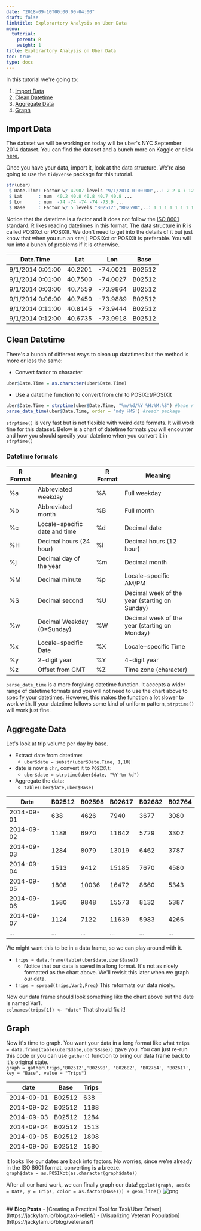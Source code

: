 ```yaml
---
date: "2018-09-10T00:00:00-04:00"
draft: false
linktitle: Explorartory Analysis on Uber Data
menu:
  tutorial:
    parent: R
    weight: 1
title: Explorartory Analysis on Uber Data
toc: true
type: docs
---
```


In this tutorial we're going to:

1. [Import Data](#import-data)
2. [Clean Datetime](#clean-datetime)
3. [Aggregate Data](#aggregate-data)
4. [Graph](#graph)


## Import Data

The dataset we will be working on today will be uber's NYC September 2014 dataset. You can find the dataset and a bunch more on Kaggle or click [here.](https://www.kaggle.com/fivethirtyeight/uber-pickups-in-new-york-city/data)

Once you have your data, import it, look at the data structure. We're also going to use the ```tidyverse``` package for this tutorial.
```r
str(uber)
 $ Date.Time: Factor w/ 42907 levels "9/1/2014 0:00:00",..: 2 2 4 7 12 13 16 17 33 34 ...
 $ Lat      : num  40.2 40.8 40.8 40.7 40.8 ...
 $ Lon      : num  -74 -74 -74 -74 -73.9 ...
 $ Base     : Factor w/ 5 levels "B02512","B02598",..: 1 1 1 1 1 1 1 1 1 1 ...
```
Notice that the datetime is a factor and it does not follow the [ISO 8601](https://en.wikipedia.org/wiki/ISO_8601) standard. R likes reading datetimes in this format. The data structure in R is called POSIXct or POSIXlt. We don't need to get into the details of it but just know that when you run an ```str()``` POSIXct or POSIXlt is preferable. You will run into a bunch of problems if it is otherwise.

|Date.Time        |Lat     |Lon      |Base   |
|-----------------|--------|---------|-------|
| 9/1/2014 0:01:00| 40.2201| -74.0021| B02512|
| 9/1/2014 0:01:00| 40.7500| -74.0027| B02512|
| 9/1/2014 0:03:00| 40.7559| -73.9864| B02512|
| 9/1/2014 0:06:00| 40.7450| -73.9889| B02512|
| 9/1/2014 0:11:00| 40.8145| -73.9444| B02512|
| 9/1/2014 0:12:00| 40.6735| -73.9918| B02512|

## Clean Datetime
There's a bunch of different ways to clean up datatimes but the method is more or less the same:

- Convert factor to character

```r
uber$Date.Time = as.character(uber$Date.Time)
```

- Use a datetime function to convert from chr to POSIXct/POSIXlt

```r
uber$Date.Time = strptime(uber$Date.Time, "%m/%d/%Y %H:%M:%S") #base r
parse_date_time(uber$Date.Time, order = 'mdy HMS') #readr package
```
```strptime()``` is very fast but is not flexible with weird date formats. It will work fine for this dataset. Below is a chart of datetime formats you will encounter and how you should specify your datetime when you convert it in ```strptime()```

### Datetime formats

|R Format| Meaning           |R Format|	Meaning    |
|--------|-------------------|--------|------------|
|%a      |Abbreviated weekday|%A      |Full weekday|
|%b	|Abbreviated month	|%B	|Full month|
|%c|	Locale-specific date and time|	%d|	Decimal date|
|%H|	Decimal hours (24 hour)|	%I|	Decimal hours (12 hour)|
|%j|	Decimal day of the year|	%m|	Decimal month|
|%M|	Decimal minute|	%p|	Locale-specific AM/PM|
|%S|	Decimal second|	%U|	Decimal week of the year (starting on Sunday)|
|%w|	Decimal Weekday (0=Sunday)|	%W|	Decimal week of the year (starting on Monday)|
|%x|	Locale-specific Date|	%X|	Locale-specific Time|
|%y|	2-digit year|	%Y|	4-digit year|
|%z|	Offset from GMT|	%Z|	Time zone (character)|

```parse_date_time``` is a more forgiving datetime function. It accepts a wider range of datetime formats and you will not need to use the chart above to specify your datetimes. However, this makes the function a lot slower to work with. If your datetime follows some kind of uniform pattern, ```strptime()``` will work just fine.

## Aggregate Data
Let's look at trip volume per day by base.

- Extract date from datetime:
  - ```uber$date = substr(uber$Date.Time, 1,10)```
- date is now a ```chr```, convert it to ```POSIXlt```:
  - ```uber$date = strptime(uber$date, "%Y-%m-%d")```
- Aggregate the data:
  - ```table(uber$date,uber$Base)```

|Date       |B02512|B02598|B02617|B02682|B02764|
|------------|-------|------|------|------|------| 
|  2014-09-01|    638|   4626 |  7940|   3677 |  3080
|  2014-09-02|   1188|   6970 | 11642 |  5729 |  3302
|  2014-09-03|   1284|   8079 | 13019  | 6462 |  3787
|  2014-09-04|   1513|   9412 | 15185   |7670 |  4580
|  2014-09-05|   1808|  10036 | 16472|   8660 |  5343
|  2014-09-06|   1580|   9848 | 15573|   8132 |  5387
|  2014-09-07|   1124|   7122  |11639|   5983 |  4266
|...|...|...|...|...|...|

We might want this to be in a data frame, so we can play around with it.

- ```trips = data.frame(table(uber$date,uber$Base))```
  - Notice that our data is saved in a long format. It's not as nicely formatted as the chart above. We'll revisit this later when we graph our data.
- ```trips = spread(trips,Var2,Freq)``` This reformats our data nicely.

Now our data frame should look something like the chart above but the date is named Var1. <br>
```colnames(trips[1]) <- "date"``` That should fix it!

## Graph
Now it's time to graph. You want your data in a long format like what ```trips = data.frame(table(uber$date,uber$Base))``` gave you. You can just re-run this code or you can use ```gather()``` function to bring our data frame back to it's original state. <br>
```graph = gather(trips,'B02512','B02598', 'B02682', 'B02764', 'B02617', key = "Base", value = "Trips")```

|date|   Base| Trips|
|---|---|---|
|2014-09-01| B02512|   638|
|2014-09-02| B02512 | 1188|
| 2014-09-03| B02512 | 1284|
| 2014-09-04| B02512 | 1513|
| 2014-09-05| B02512 | 1808|
| 2014-09-06| B02512 | 1580|

It looks like our dates are back into factors. No worries, since we're already in the ISO 8601 format, converting is a breeze. <br>
```graph$date = as.POSIXct(as.character(graph$date))```

After all our hard work, we can finally graph our data!
```ggplot(graph, aes(x = Date, y = Trips, color = as.factor(Base))) + geom_line()```
![png](/tutorial/uber-graph.png)

<br>
## <b>Blog Posts</b>
- [Creating a Practical Tool for Taxi/Uber Driver](https://jackylam.io/blog/taxi-relief/)
- [Visualizing Veteran Population](https://jackylam.io/blog/veterans/)
